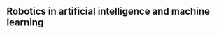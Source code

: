  
 Robotics in artificial intelligence and machine learning
--------------------------------------------------------------------------------

